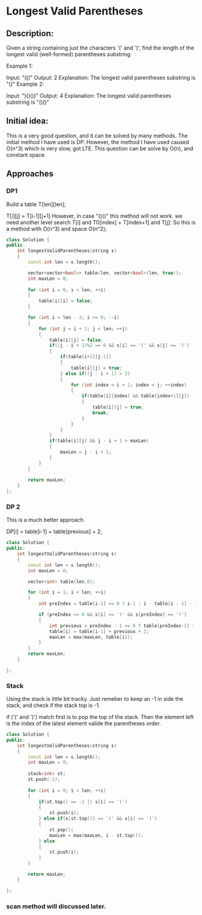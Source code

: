 
# Longest Valid Parentheses

## Description: 

Given a string containing just the characters '(' and ')', find the length of the longest valid (well-formed) parentheses substring.

Example 1:

Input: "(()"
Output: 2
Explanation: The longest valid parentheses substring is "()"
Example 2:

Input: ")()())"
Output: 4
Explanation: The longest valid parentheses substring is "()()"

## Initial idea:

This is a very good question, and it can be solved by many methods. The initial method I have used is DP. However, the method I have used caused O(n^3) which is very slow, got LTE. 
This question can be solve by O(n), and constant space. 

## Approaches

### DP1

Build a table T[len][len]; 

T[i][j] = T[i-1][j+1]
However, in case "()()" this method will not work. 
we need another level search
T[i] and T0[index]  + T[index+1] and T[j]: 
So this is a method with O(n^3) and space O(n^2); 

```cpp
class Solution {
public:
    int longestValidParentheses(string s) 
    {
        const int len = s.length(); 

        vector<vector<bool>> table(len, vector<bool>(len, true));
        int maxLen = 0; 
        
        for (int i = 0; i < len; ++i)
        {
            table[i][i] = false; 
        }

        for (int i = len - 2; i >= 0; --i)
        {
            for (int j = i + 1; j < len; ++j)
            {
                table[i][j] = false; 
                if((j - i + 1)%2 == 0 && s[i] == '(' && s[j] == ')')
                {
                    if(table[i+1][j-1])
                    {
                        table[i][j] = true; 
                    } else if((j - i + 1) > 2)
                    {
                        for (int index = i + 1; index < j; ++index)
                        {
                            if(table[i][index] && table[index+1][j])
                            {
                                table[i][j] = true;
                                break;  
                            }
                        }
                    }
                }
                if(table[i][j] && j - i + 1 > maxLen)
                {
                    maxLen = j - i + 1; 
                }
            }
        }
        
        return maxLen; 
    }
};
```

### DP 2

This is a much better approach. 

DP[i] = table[i-1] + table[previous] + 2; 


```cpp
class Solution {
public:
    int longestValidParentheses(string s) 
    {
        const int len = s.length(); 
        int maxLen = 0; 

        vector<int> table(len,0); 

        for (int i = 1; i < len; ++i)
        {
            int preIndex = table[i-1] == 0 ? i-1 : i - table[i - 1] - 1; 

            if (preIndex >= 0 && s[i] == ')' && s[preIndex] == '(')
            {
                int previous = preIndex - 1 >= 0 ? table[preIndex-1] : 0; 
                table[i] = table[i-1] + previous + 2; 
                maxLen = max(maxLen, table[i]); 
            }
        }
        return maxLen; 
    }

};
```

### Stack

Using the stack is little bit tracky. 
Just remeber to keep an -1 in side the stack, and check if the stack top is -1. 

if ('(' and ')') match first is to pop the top of the stack. 
Then the element left is the index of the latest element valide the parentheses order. 

```cpp
class Solution {
public:
    int longestValidParentheses(string s) 
    {
        const int len = s.length(); 
        int maxLen = 0; 
        
        stack<int> st;
        st.push(-1);  
        
        for (int i = 0; i < len; ++i)
        {
            if(st.top() == -1 || s[i] == '(')
            {
                st.push(i);
            } else if(s[st.top()] == '(' && s[i] == ')')
            {
                st.pop();
                maxLen = max(maxLen, i - st.top());   
            } else
            {
                st.push(i); 
            }
        }

        return maxLen; 
    }

};
```

### scan method will discussed later. 
